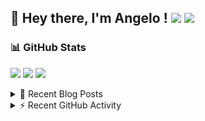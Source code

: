 ## 👋 Hey there, I'm Angelo ! ![](https://img.shields.io/badge/Intel-Core_i5_12th-0071C5?style=for-the-badge&logo=intel&logoColor=white) <a href="https://www.buymeacoffee.com/angelodotnet" target="_blank"><img src="https://img.shields.io/badge/Buy%20Me%20A%20Coffee-FFDD00.svg?style=for-the-badge&logo=Buy-Me-A-Coffee&logoColor=black"></a>

### 📊 GitHub Stats
![](http://github-profile-summary-cards.vercel.app/api/cards/profile-details?username=angelodotnet&theme=darcula)
![](http://github-profile-summary-cards.vercel.app/api/cards/repos-per-language?username=angelodotnet&theme=dracula)
![](http://github-profile-summary-cards.vercel.app/api/cards/most-commit-language?username=angelodotnet&theme=dracula)
<!--![](http://github-profile-summary-cards.vercel.app/api/cards/stats?username=angelodotnet&theme=dracula)
![](http://github-profile-summary-cards.vercel.app/api/cards/productive-time?username=angelodotnet&theme=dracula&utcOffset=8)-->

<details>
  <summary>📝 Recent Blog Posts</summary>
  
<!-- BLOG-POST-LIST:START -->
- [How to connect two microservices with RabbitMQ and Rebus](https://dev.to/angelodotnet/how-to-connect-two-microservices-with-rabbitmq-and-rebus-278)
- [How to manage users, roles, and claims, using jwt token and asp.net core identity](https://dev.to/angelodotnet/how-to-manage-roles-permissions-and-more-using-jwt-token-and-aspnet-core-identity-11k0)
- [How to use SignalR in a Blazor WebAssembly and Web API project](https://dev.to/angelodotnet/how-to-use-signalr-in-a-blazor-webassembly-and-web-api-project-27cp)
- [How to secure minimal api microservices with asp.net core identity](https://dev.to/angelodotnet/how-to-secure-minimal-api-microservices-with-aspnet-core-identity-2o68)
- [How to connect two microservices with RabbitMQ](https://dev.to/angelodotnet/example-of-microservice-communication-with-rabbitmq-3b2f)
<!-- BLOG-POST-LIST:END -->
</details>

<details>
  <summary>⚡ Recent GitHub Activity</summary>

  <!--START_SECTION:activity-->
1. 🎉 Merged PR [#153](https://github.com/AngeloDotNet/GSWCloudApp/pull/153) in [AngeloDotNet/GSWCloudApp](https://github.com/AngeloDotNet/GSWCloudApp)
2. 💪 Opened PR [#153](https://github.com/AngeloDotNet/GSWCloudApp/pull/153) in [AngeloDotNet/GSWCloudApp](https://github.com/AngeloDotNet/GSWCloudApp)
3. 🎉 Merged PR [#152](https://github.com/AngeloDotNet/GSWCloudApp/pull/152) in [AngeloDotNet/GSWCloudApp](https://github.com/AngeloDotNet/GSWCloudApp)
4. 💪 Opened PR [#152](https://github.com/AngeloDotNet/GSWCloudApp/pull/152) in [AngeloDotNet/GSWCloudApp](https://github.com/AngeloDotNet/GSWCloudApp)
5. 🎉 Merged PR [#37](https://github.com/AngeloDotNet/Packages.MinimalApi.Identity/pull/37) in [AngeloDotNet/Packages.MinimalApi.Identity](https://github.com/AngeloDotNet/Packages.MinimalApi.Identity)
<!--END_SECTION:activity-->
</details>
